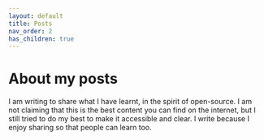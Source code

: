 ```yaml
---
layout: default
title: Posts
nav_order: 2
has_children: true
---
```


# About my posts

I am writing to share what I have learnt, in the spirit of open-source. I am not claiming that this is the best content you can find on the internet, but I still tried to do my best to make it accessible and clear. I write because I enjoy sharing so that people can learn too. 